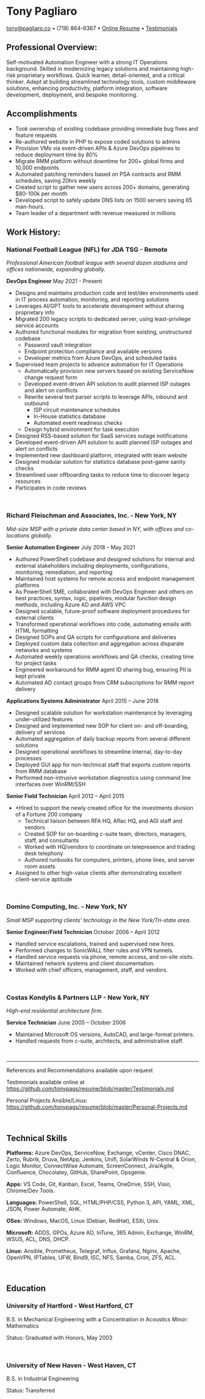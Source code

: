 # Tony Pagliaro
tony@pagliaro.co • (718) 864-6367 • [Online Resume](github.com/tonypags/resume) • [Testimonials](https://github.com/tonypags/resume/blob/master/Testimonials.md)

## Professional Overview:

Self-motivated Automation Engineer with a strong IT Operations background. Skilled in modernizing legacy
solutions and maintaining high-risk proprietary workflows. Quick learner, detail-oriented, and a critical
thinker. Adept at building streamlined technology tools, custom middleware solutions, enhancing
productivity, platform integration, software development, deployment, and bespoke monitoring.

## Accomplishments
* Took ownership of existing codebase providing immediate bug fixes and feature requests
* Re-authored website in PHP to expose coded solutions to admins
* Provision VMs via event-driven APIs & Azure DevOps pipelines to reduce deployment time by 80%
* Migrate RMM platform without downtime for 200+ global firms and 10,000 endpoints
* Automated patching reminders based on PSA contracts and RMM schedules, saving 20hrs weekly
* Created script to gather new users across 200+ domains, generating $80-100k per month
* Developed script to safely update DNS lists on 1500 servers saving 65 man-hours.
* Team leader of a department with revenue measured in millions

## Work History:
### National Football League (NFL) for JDA TSG - Remote
_Professional American football league with several dozen stadiums and offices nationwide, expanding globally._

**DevOps Engineer** May 2021 - Present
* Designs and maintains production code and test/dev environments used in IT process automation, monitoring, and reporting solutions
* Leverages AI/GPT tools to accelerate development without sharing proprietary info
* Migrated 200 legacy scripts to dedicated server, using least-privilege service accounts
* Authored functional modules for migration from existing, unstructured codebase
    * Password vault integration
    * Endpoint protection compliance and available versions
    * Developer metrics from Azure DevOps, and scheduled tasks
* Supervised team projects to advance automation for IT Operations
    * Automatically provision new servers based on existing ServiceNow change request form
    * Developed event-driven API solution to audit planned ISP outages and alert on conflicts
    * Rewrite several text parser scripts to leverage APIs, inbound and outbound
        * ISP circuit maintenance schedules
        * In-House statistics database
        * Automated event readiness checks
    * Design hybrid environment for task execution
* Designed RSS-based solution for SaaS services outage notifications
* Developed event-driven API solution to audit planned ISP outages and alert on conflicts
* Implemented new dashboard platform, integrated with team website
* Designed modular solution for statistics database post-game sanity checks
* Streamlined user offboarding tasks to reduce time to discover legacy resources
* Participates in code reviews

<br>

### Richard Fleischman and Associates, Inc. - New York, NY
_Mid-size MSP with a private data center based in NY, with offices and co-locations globally._

**Senior Automation Engineer** July 2018 – May 2021
* Authored PowerShell codebase and designed solutions for internal and external stakeholders including deployments, configurations, monitoring, remediation, and reporting
* Maintained host systems for remote access and endpoint management platforms
* As PowerShell SME, collaborated with DevOps Engineer and others on best practices, syntax, logic, pipelines, modular function design methods, including Azure AD and AWS VPC
* Designed scalable, future-proof software deployment procedures for external clients
* Transformed operational workflows into code, automating emails with HTML formatting
* Designed SOPs and QA scripts for configurations and deliveries
* Deployed custom data collection and aggregation across disparate networks and systems
* Automated weekly operations workflows and QA checks, creating time for project tasks
* Engineered workaround for RMM agent ID sharing bug, ensuring PII is kept private
* Automated AD contact groups from CRM subscriptions for RMM report delivery


**Applications Systems Administrator** April 2015 – June 2018
* Designed scalable solution for workstation maintenance by leveraging under-utilized features
* Designed and implemented new SOP for client on- and off-boarding, delivery of services
* Automated aggregation of daily backup reports from several different solutions
* Designed operational workflows to streamline internal, day-to-day processes
* Deployed GUI app for non-technical staff that exports custom reports from RMM database
* Performed non-intrusive workstation diagnostics using command line interfaces over WinRM/SSH

**Senior Field Technician** April 2012 – April 2015
* *Hired to support the newly created office for the investments division of a Fortune 200 company
    * Technical liaison between RFA HQ, Aflac HQ, and AGI staff and vendors
    * Created SOP for on-boarding c-suite team, directors, managers, staff, and consultants
    * Worked with HQ/vendors to coordinate on telepresence and trading desk telephony
    * Authored runbooks for computers, printers, phone lines, and server room assets
* Assigned to other high-value clients after demonstrating excellent client-service aptitude

<br>

### Domino Computing, Inc. - New York, NY
_Small MSP supporting clients’ technology in the New York/Tri-state area._

**Senior Engineer/Field Technician** October 2006 – April 2012
* Handled service escalations, trained and supervised new hires.
* Performed changes to SonicWALL filter rules and VPN tunnels.
* Handled service requests via phone, remote access, and on-site visits.
* Maintained network systems and client documentation.
* Worked with chief officers, management, staff, and vendors.

<br>

### Costas Kondylis & Partners LLP - New York, NY
_High-end residential architecture firm._

**Service Technician** June 2005 – October 2006
* Maintained Microsoft OS versions, AutoCAD, and large-format printers.
* Handled requests from c-suite, architects, and administrative staff.

<br>

---
References and Recommendations available upon request

Testimonials available online at https://github.com/tonypags/resume/blob/master/Testimonials.md

Personal Projects Ansible/Linux: https://github.com/tonypags/resume/blob/master/Personal-Projects.md

<br>

## Technical Skills
**Platforms:** Azure DevOps, ServiceNow, Exchange, vCenter, Cisco DNAC, Zerto, Rubrik, Druva, NetApp, Jenkins, Unifi, SolarWinds N-Central & Orion, Logic Monitor, ConnectWise Automate, ScreenConnect, Jira/Agile, Confluence, Chocolatey, GitHub, SharePoint, Opsgenie.

**Apps:** VS Code, Git, Kanban, Excel, Teams, OneDrive, SSH, Visio, Chrome/Dev Tools.

**Languages:** PowerShell, SQL, HTML/PHP/CSS, Python 3, API, YAML, XML, JSON, Power Automate, AHK.

**OSes:** Windows, MacOS, Linux (Debian, RedHat), ESXi, Unix.

**Microsoft:** ADDS, GPOs, Azure AD, InTune, 365 Admin, Exchange, WinRM, WSUS, ACL, DNS, DHCP.

**Linux:** Ansible, Prometheus, Telegraf, Influx, Grafana, Nginx, Apache, OpenVPN, IPTables, UFW, Bind9, ISC, NFS, Samba, Cron, ZFS, ACL.

<br>

## Education
### University of Hartford - West Hartford, CT
B.S. in Mechanical Engineering with a Concentration in Acoustics
Minor: Mathematics

Status: Graduated with Honors, May 2003

<br>

### University of New Haven - West Haven, CT
B.S. in Industrial Engineering

Status: Transferred

